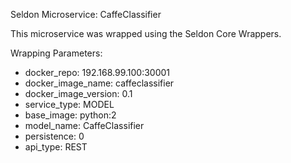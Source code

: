 Seldon Microservice: CaffeClassifier

This microservice was wrapped using the Seldon Core Wrappers.

Wrapping Parameters:
 - docker_repo: 192.168.99.100:30001
 - docker_image_name: caffeclassifier
 - docker_image_version: 0.1
 - service_type: MODEL
 - base_image: python:2
 - model_name: CaffeClassifier
 - persistence: 0
 - api_type: REST
